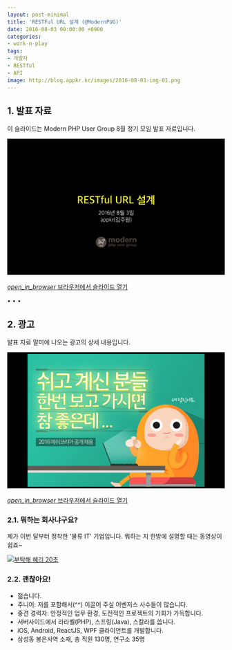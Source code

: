 ```yaml
---
layout: post-minimal
title: 'RESTFul URL 설계 (@ModernPUG)'
date: 2016-08-03 00:00:00 +0900
categories:
- work-n-play
tags:
- 개발자
- RESTful
- API
image: http://blog.appkr.kr/images/2016-08-03-img-01.png
---
```


## 1. 발표 자료

이 슬라이드는 Modern PHP User Group 8월 정기 모임 발표 자료입니다.

![RESTful URL 설계](/images/2016-08-03-img-01.png)

<div class="panel panel-default" style="width:100%; max-width: 600px; margin: 1em auto;">
  <div class="panel-body text-center">
    <a href="/files/restful-url-design.pdf">
      <i class="material-icons">open_in_browser</i>
      브라우저에서 슬라이드 열기
    </a>
  </div>
</div>

<!--more-->
<div class="spacer">• • •</div>

## 2. 광고

발표 자료 말미에 나오는 광고의 상세 내용입니다.

![메쉬코리아에서 개발자를 찾습니다](/images/2016-08-03-img-02.png)

<div class="panel panel-default" style="width:100%; max-width: 600px; margin: 1em auto;">
  <div class="panel-body text-center">
    <a href="https://drive.google.com/file/d/0Bx8_tW_C70eNVFRrRDJxMy15dDA/view?usp=sharing" target="_blank">
      <i class="material-icons">open_in_browser</i>
      브라우저에서 슬라이드 열기
    </a>
  </div>
</div>

### 2.1. 뭐하는 회사냐구요?

제가 이번 달부터 정착한 '물류 IT' 기업입니다. 뭐하는 지 한방에 설명할 때는 동영상이 쉽죠~

[![부탁해 혜리 20초](https://i.ytimg.com/vi/lOqqLXRQvAo/hqdefault.jpg)](https://www.youtube.com/watch?v=lOqqLXRQvAo)

### 2.2. 괜찮아요!

- 젊습니다.
- 주니어: 저를 포함해서(^^) 이끌어 주실 어벤저스 사수들이 많습니다.
- 중견 경력자: 안정적인 업무 환경, 도전적인 프로젝트의 기회가 가득합니다.
- 서버사이드에서 라라벨(PHP), 스프링(Java), 스칼라를 씁니다.
- iOS, Android, ReactJS, WPF 클라이언트를 개발합니다.
- 삼성동 봉은사역 소재, 총 직원 130명, 연구소 35명

